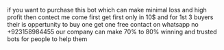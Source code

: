 if you want to purchase this bot which can make minimal loss and high profit then contect me come first get first only in 10$ 
and for 1st 3 buyers their is oppertunity to buy one get one free
contact on whatsapp no +923158984455
our company can make 70% to 80% winning and trusted bots for people to help them
